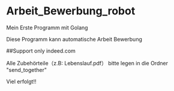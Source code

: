 # Arbeit_Bewerbung_robot
Mein Erste Programm mit Golang

Diese Programm kann automatische Arbeit Bewerbung 

##Support only indeed.com

Alle Zubehörteile（z.B: Lebenslauf.pdf） bitte legen in die Ordner "send_together"


Viel erfolgt!!
